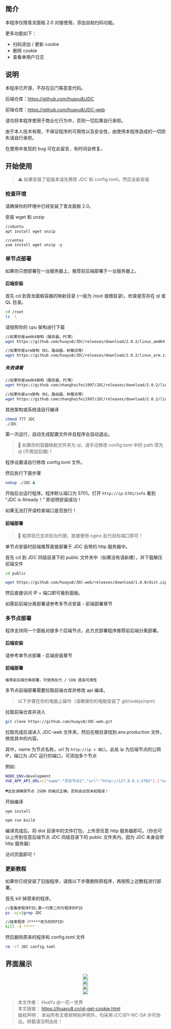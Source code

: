 ## 简介

本程序仅限青龙面板 2.0 对接使用，添加自助扫码功能。

更多功能如下：


- 扫码添加 / 更新 cookie
- 删除 cookie
- 查看单用户日志


## 说明

本程序已开源，不存在后门等恶意代码。

后端仓库：https://github.com/huayu8/JDC

前端仓库：https://github.com/huayu8/JDC-web

请勿将本程序使用于商业化行为中，否则一切后果自行承担。

由于本人技术有限，不保证程序的可用性以及安全性，由使用本程序造成的一切损失请自行承担。

在使用中发现的 bug 可在此留言，有时间会修复。

## 开始使用

> ⚠ 如果安装了低版本请先移除 JDC 和 config.toml，然后全新安装

### 检查环境

请确保你的环境中已经安装了青龙面板 2.0。

安装 wget 和 unzip

``` sh
//ubuntu
apt install wget unzip
```

```
//centos
yum install wget unzip -y
```

### 单节点部署

如果你只想部署在一台服务器上，推荐前后端部署于一台服务器上。

#### 后端安装

首先 cd 到青龙面板容器的映射目录 (一般为 /root 或根目录)，检查是否存在 ql 或 QL 目录。

``` sh
cd /root
ls -l
```

请按照你的 cpu 架构进行下载

``` sh
//如果你是amd64架构（服务器，PC等）
wget https://github.com/huayu8/JDC/releases/download/2.0.2/linux_amd64.zip && unzip linux_amd64.zip
```
``` sh
//如果你是arm架构（N1，路由器，树莓派等）
wget https://github.com/huayu8/JDC/releases/download/2.0.2/linux_arm.zip && unzip linux_arm.zip
```

##### 失效请看
``` sh
//如果你是amd64架构（服务器，PC等）
wget https://github.com/zhanghaifei1997/JDC/releases/download/2.0.2/linux_amd64.zip && unzip linux_amd64.zip
```
``` sh
//如果你是arm架构（N1，路由器，树莓派等）
wget https://github.com/zhanghaifei1997/JDC/releases/download/2.0.2/linux_arm.zip && unzip linux_arm.zip
```

其他架构或系统请自行编译

``` sh
chmod 777 JDC
./JDC
```

第一次运行，自动生成配置文件并且程序会自动退出。

> 🔵 如果你的容器映射文件夹为 ql，请手动修改 config.toml 中的 path 项为 ql (不用加后缀)！

程序设置请自行修改 config.toml 文件。

然后执行下面步骤

``` sh
nohup ./JDC &
```

开始后台运行程序。程序默认端口为 5701。打开 `http://ip:5701/info` 看到 “JDC is Already！” 即说明安装成功！

如果无法打开请检查端口是否放行！

#### 前端部署

> 🔵 程序现已支持反向代理，直接使用 nginx 反代目标端口即可！

单节点安装时前端推荐直接部署于 JDC 自带的 http 服务器中。

首先 cd 到 JDC 同级目录下的 public 文件夹中（如果没有请新建），并下载解压前端文件

``` sh
cd public

wget https://github.com/huayu8/JDC-web/releases/download/1.0.0/dist.zip && unzip dist.zip
```

然后直接访问 IP + 端口即可看到面板。

如需前后端分离部署请参考多节点安装 - 前端部署章节

### 多节点部署

程序支持同一个面板对接多个后端节点，此方式部署程序推荐前后端分离部署。

#### 后端安装
请参考单节点部署 - 后端安装章节

#### 前端部署

`推荐前后端分离部署，可使用反代 / CDN 提高可用性`

多节点前端部署需要拉取前端仓库并修改 api 编译。

> 以下步骤在你的电脑上操作（请确保你的电脑安装了 git/nodejs/npm）

拉取前端仓库并进入

``` sh
git clone https://github.com/huayu8/JDC-web.git
```

拉取完成后请进入 JDC-web 文件夹，然后在根目录找到.env.production 文件，修改其中的内容。

其中，name 为节点名称，url 为 `http://ip + 端口`，此处 ip 为后端节点的公网 IP，端口为 JDC 运行的端口，可添加多个节点

例如:

``` sh
NODE_ENV=development
VUE_APP_API_URL=[{"name":"京东节点1","url":"http://127.0.0.1:5701"},{"name":"京东节点2","url":"http://127.0.0.1:5702"}]
```

💔`此处请确保节点 JSON 的格式正确，否则会出现未知错误！`

开始编译

``` sh
npm install

npm run build
```

编译完成后，将 dist 目录中的文件打包，上传至任意 http 服务器即可。（你也可以上传到任意后端节点 JDC 同级目录下的 public 文件夹内，因为 JDC 本身自带 http 服务器）

访问页面即可！

### 更新教程

如果你已经安装了旧版程序，请按以下步骤删除原程序，再按照上述教程进行部署。

首先 kill 掉原来的程序。

``` sh
//查看原程序PID,第一行第二列为程序的PID
ps -ajx|grep JDC
```
``` sh
//结束程序（*****改为你的PID）
kill -9 *****
```

然后删除原来的程序和 config.toml 文件

``` sh
rm -rf JDC config.toml
```
## 界面展示
<div align="center"><img src="https://github.com/zhanghaifei1997/HuntTigerTonighttTigerTonight/blob/main/Icons/qinglong/JDC/JDC-1.png"></div>  
<div align="center"><img src="https://github.com/zhanghaifei1997/HuntTigerTonighttTigerTonight/blob/main/Icons/qinglong/JDC/JDC-2.png"></div>  
<div align="center"><img src="https://github.com/zhanghaifei1997/HuntTigerTonighttTigerTonight/blob/main/Icons/qinglong/JDC/JDC-3.png"></div>    
<div align="center"><img src="https://github.com/zhanghaifei1997/HuntTigerTonighttTigerTonight/blob/main/Icons/qinglong/JDC/JDC-4.png"></div>

> 本文作者： HuaYu @一花一世界  
> 本文链接： https://ihuayu8.cn/ql-get-cookie.html  
> 版权声明： 本站所有文章除特别声明外，均采用 (CC)BY-NC-SA 许可协议。转载请注明出处！

